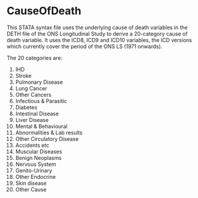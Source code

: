 # CauseOfDeath
This STATA syntax file uses the underlying cause of death variables in the DETH file of the ONS Longitudinal Study to derive a 20-category cause of death variable. It uses the ICD8, ICD9 and ICD10 variables, the ICD versions which currently cover the period of the ONS LS (1971 onwards).

The 20 categories are:
1. IHD
2. Stroke
3. Pulmonary Disease
4. Lung Cancer
5. Other Cancers
6. Infectious & Parasitic
7. Diabetes
8. Intestinal Disease
9. Liver Disease
10. Mental & Behavioural
11. Abnormalities & Lab results
12. Other Circulatory Disease
13. Accidents etc
14. Muscular Diseases
15. Benign Neoplasms
16. Nervous System
17. Genito-Urinary
18. Other Endocrine
19. Skin disease
20. Other Cause
